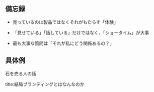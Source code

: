 



## 備忘録

- 売っているのは製品ではなくそれがもたらす「体験」

- 「見せている」「話している」だけではなく、「ショータイム」が大事

- 最も大事な質問は「それが私にどう関係あるの？」

## 具体例

石を売る人の話





title:結局ブランディングとはなんなのか



